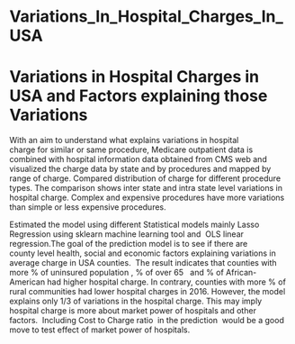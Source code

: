 # Variations_In_Hospital_Charges_In_USA
# Variations in Hospital Charges in USA and Factors explaining those Variations 

With an aim to understand what explains variations in hospital charge for similar or same procedure, Medicare outpatient data
is combined with hospital information data obtained from CMS web and visualized the charge data by state and by procedures
and mapped by range of charge. Compared distribution of charge for different procedure types. The comparison shows inter state
and intra state level variations in hospital charge. Complex and expensive procedures have more variations than simple or less 
expensive procedures. 

Estimated the model using different Statistical models mainly Lasso Regression using sklearn machine learning tool and 
OLS linear regression.The goal of the prediction model is to see if there are county level health, social and economic
factors explaining variations in average charge in USA counties.  The result indicates that counties with more % of uninsured
population , % of over 65   and % of African-American had higher hospital charge. In contrary, counties with more % of rural communities 
had lower hospital charges in 2016. However, the model explains only 1/3 of variations in the hospital charge. This may imply hospital charge is 
more about market power of hospitals and other factors.  Including Cost to Charge ratio  in the prediction  would be a good 
move to test effect of market power of hospitals.

